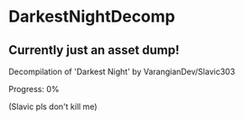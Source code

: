 # DarkestNightDecomp
## Currently just an asset dump!

Decompilation of 'Darkest Night' by VarangianDev/Slavic303

Progress: 0%

(Slavic pls don't kill me)
